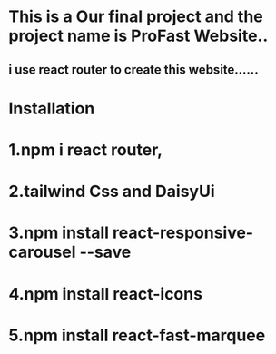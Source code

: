 # This is a Our final project and the project name is ProFast Website..

## i use react router to create this website......

# Installation

# 1.npm i react router,

# 2.tailwind Css and DaisyUi

# 3.npm install react-responsive-carousel --save

# 4.npm install react-icons

# 5.npm install react-fast-marquee
